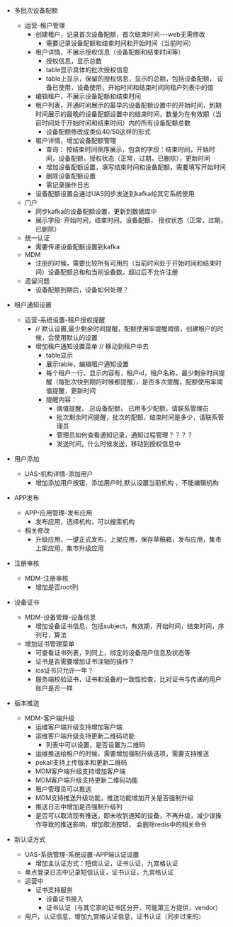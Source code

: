 - 多批次设备配额
	- 运营-租户管理
		- 创建租户，记录首次设备配额，首次结束时间---web无需修改
			- 需要记录设备配额和结束时间和开始时间（当前时间）
		- 租户详情，不展示授权信息（设备配额和结束时间等）
			- 授权信息，显示总数
			- table显示具体的批次授权信息
			- table上显示，保留的授权信息，显示的总额，包括设备配额， 设备已使用，设备使用，开始时间和结束时间同租户列表中的值
		- 编辑租户，不展示设备配额和结束时间
		- 租户列表，开通时间展示的最早的设备配额设置中的开始时间，到期时间展示的最晚的设备配额设置中的结束时间，数量为在有效期（当前时间处于开始时间和结束时间）内的所有设备配额总数
			- 设备配额修改成类似40/50这样的形式
		- 租户详情，增加设备配额管理
			- 查询： 按结束时间倒序展示，包含的字段：结束时间，开始时间，设备配额，授权状态（正常，过期，已删除），更新时间
			- 增加设备配额设置，填写结束时间和设备配额，需要填写开始时间
			- 删除设备配额设置
			- 需记录操作日志
		- 设备配额设置会通过UAS同步发送到kafka给其它系统使用
	- 门户
		- 同步kafka的设备配额设置，更新到数据库中
		- 展示字段: 开始时间，结束时间，设备配额， 授权状态（正常，过期，已删除）
	- 统一认证
		- 需要传递设备配额设置到kafka
	- MDM
		- 注册的时候，需要比较所有可用的（当前时间处于开始时间和结束时间）设备配额总和和当前设备数，超过后不允许注册
	- 遗留问题
		-  设备配额到期后，设备如何处理？


- 租户通知设置
	- 运营-系统设置-租户授权提醒
		- // 默认设置,最少剩余时间提醒，配额使用率提醒阈值，创建租户的时候，会使用默认的设置
		- 增加租户通知设置菜单  // 移动到租户中去
			- table显示
			- 展示table，编辑租户通知设置
			- 每个租户一行，显示内容有，租户id，租户名称，最少剩余时间提醒（每批次快到期的时候都提醒），是否多次提醒，配额使用率阈值提醒，更新时间
			- 提醒内容： 
				- 阈值提醒， 总设备配额， 已用多少配额，请联系管理员
				- 批次剩余时间提醒，批次的配额，结束时间是多少，请联系管理员
				- 管理员如何查看通知记录，通知过程管理？？？？
				- 发送时间，什么时候发送，移动到授权信息中


- 用户添加
	- UAS-机构详情-添加用户
		- 增加添加用户按钮，添加用户时,默认设置当前机构 ，不能编辑机构


- APP发布
	- APP-应用管理-发布应用
		- 发布应用，选择机构，可以搜索机构
	- 相关修改
		- 升级应用，一键正式发布，上架应用，保存草稿箱，发布应用，集市上架应用，集市升级应用


- 注册审核
	- MDM-注册审核
		- 增加是否root列


- 设备证书
	- MDM-设备管理-设备信息
		- 增加设备证书信息，包括subject，有效期，开始时间，结束时间，序列号，算法
	- 增加证书管理菜单
		- 可查看证书列表，列同上，绑定的设备用户信息及状态等
		- 证书是否需要增加证书注销的操作？
		- ios证书只允许一年？
		- 服务端校验证书，证书和设备的一致性检查，比对证书与传递的用户账户是否一样


- 版本推送
	- MDM-客户端升级
		- 运维客户端升级支持增加客户端
		- 运维客户端升级支持更新二维码功能
			-  列表中可以设置，是否设置为二维码
		- 运维推送给租户的时候，需要增加强制升级选项，需要支持推送
		- pekall支持上传版本和更新二维码
		- MDM客户端升级支持增加客户端
		- MDM客户端升级支持更新二维码功能
		- 租户管理员可以推送
		- MDM支持推送升级功能，推送功能增加开关是否强制升级
		- 推送日志中增加是否强制升级列
		- 是否可以取消现有推送，即未收到通知的设备，不再升级，减少误操作导致的推送影响，增加取消按钮， 会删除redis中的相关命令


- 新认证方式
	- UAS-系统管理-系统设置-APP端认证设置
		- 增加主认证方式：短信认证，证书认证，九宫格认证
	- 单点登录日志中记录短信认证，证书认证，九宫格认证
	- 运营中
		- 证书支持服务
			- 设备证书接入
			- 证书认证（与其它家的证书区分开，可能第三方提供，vendor）
	- 用户，认证信息，增加九宫格认证信息，证书认证（同步过来的）



